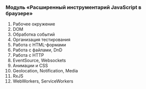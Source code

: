 ### Модуль «Расширенный инструментарий JavaScript в браузере»
1. Рабочее окружение
2. DOM
3. Обработка событий
4. Организация тестирования
5. Работа с HTML-формами
6. Работа с файлами, DnD
7. Работа с HTTP
8. EventSource, Websockets
9. Анимации и CSS
10. Geolocation, Notification, Media
11. RxJS
12. WebWorkers, ServiceWorkers